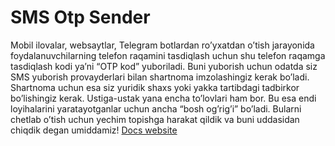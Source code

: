 # SMS Otp Sender

Mobil ilovalar, websaytlar, Telegram botlardan ro’yxatdan o’tish jarayonida foydalanuvchilarning telefon raqamini tasdiqlash uchun shu telefon raqamga tasdiqlash kodi ya’ni “OTP kod” yuboriladi. Buni yuborish uchun odatda siz SMS yuborish provayderlari bilan shartnoma imzolashingiz kerak bo’ladi. Shartnoma uchun esa siz yuridik shaxs yoki yakka tartibdagi tadbirkor bo’lishingiz kerak. Ustiga-ustak yana encha to’lovlari ham bor. Bu esa endi loyihalarini yaratayotganlar uchun ancha “bosh og’rig’i” bo’ladi. Bularni chetlab o’tish uchun yechim topishga harakat qildik va buni uddasidan chiqdik degan umiddamiz!
[Docs website](https://otp-docs.web.app/)
